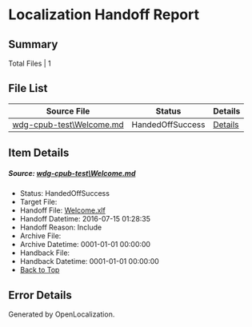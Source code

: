 # <a name='report-top'></a> Localization Handoff Report

## Summary
 Total Files | 1

## File List
 Source File | Status | Details 
 ----------- | ------ | ------- 
 [wdg-cpub-test\Welcome.md](https://github.com/OpenLocalizationOrg/wdg-cpub-test/blob/798e88c4c86abb909d6c72bcd5a1bf1f4c2f2859/wdg-cpub-test/Welcome.md) | HandedOffSuccess | [Details](#006820bcd3f953dafa4de4cc7989a7155fb66e271757)

## Item Details
##### <a name='006820bcd3f953dafa4de4cc7989a7155fb66e271757'></a> Source: [wdg-cpub-test\Welcome.md](https://github.com/OpenLocalizationOrg/wdg-cpub-test/blob/798e88c4c86abb909d6c72bcd5a1bf1f4c2f2859/wdg-cpub-test/Welcome.md)
* Status: HandedOffSuccess
* Target File: 
* Handoff File: [Welcome.xlf](https://github.com/OpenLocalizationOrg/olhandoff/blob/b0394c2fc4490d9813c457c56b54166b2b299073/ol-handoff/OpenLocalizationOrg/wdg-cpub-test.fr-fr/master/wdg-cpub-test/Welcome.xlf)
* Handoff Datetime: 2016-07-15 01:28:35
* Handoff Reason: Include
* Archive File: 
* Archive Datetime: 0001-01-01 00:00:00
* Handback File: 
* Handback Datetime: 0001-01-01 00:00:00
* [Back to Top](#report-top)


## Error Details

Generated by OpenLocalization.
